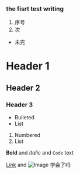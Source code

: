 ### the fisrt test writing
1. 序号
2. 次
- 未完
# Header 1
## Header 2
### Header 3

- Bulleted
- List

1. Numbered
2. List

**Bold** and _Italic_ and `Code` text

[Link](url) and ![Image](src)
学会了吗
